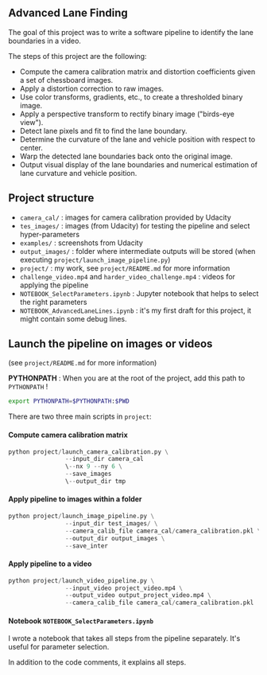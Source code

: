 ## Advanced Lane Finding


The goal of this project was to write a software pipeline to identify the lane boundaries in a video.


The steps of this project are the following:

* Compute the camera calibration matrix and distortion coefficients given a set of chessboard images.
* Apply a distortion correction to raw images.
* Use color transforms, gradients, etc., to create a thresholded binary image.
* Apply a perspective transform to rectify binary image ("birds-eye view").
* Detect lane pixels and fit to find the lane boundary.
* Determine the curvature of the lane and vehicle position with respect to center.
* Warp the detected lane boundaries back onto the original image.
* Output visual display of the lane boundaries and numerical estimation of lane curvature and vehicle position.


## Project structure

- `camera_cal/` : images for camera calibration provided by Udacity
- `tes_images/` : images (from Udacity) for testing the pipeline and select hyper-parameters
- `examples/` : screenshots from Udacity
- `output_images/` : folder where intermediate outputs will be stored (when executing `project/launch_image_pipeline.py`)
- `project/` : my work, see `project/README.md` for more information
- `challenge_video.mp4` and `harder_video_challenge.mp4` : videos for applying the pipeline
- `NOTEBOOK_SelectParameters.ipynb` : Jupyter notebook that helps to select the right parameters
- `NOTEBOOK_AdvancedLaneLines.ipynb` : it's my first draft for this project, it might contain some debug lines.


## Launch the pipeline on images or videos 

(see `project/README.md` for more information)

**PYTHONPATH** :
When you are at the root of the project, add this path to `PYTHONPATH` !

```bash
export PYTHONPATH=$PYTHONPATH:$PWD
```


There are two three main scripts in `project`:


#### Compute camera calibration matrix

```python
python project/launch_camera_calibration.py \
                --input_dir camera_cal
                \--nx 9 --ny 6 \
                --save_images
                \--output_dir tmp
```


#### Apply pipeline to images within a folder

```python
python project/launch_image_pipeline.py \
                --input_dir test_images/ \
                --camera_calib_file camera_cal/camera_calibration.pkl \
                --output_dir output_images \
                --save_inter
```


#### Apply pipeline to a video

```python
python project/launch_video_pipeline.py \
                --input_video project_video.mp4 \
                --output_video output_project_video.mp4 \
                --camera_calib_file camera_cal/camera_calibration.pkl
```



#### Notebook `NOTEBOOK_SelectParameters.ipynb`

I wrote a notebook that takes all steps from the pipeline separately.
It's useful for parameter selection.

In addition to the code comments, it explains all steps.